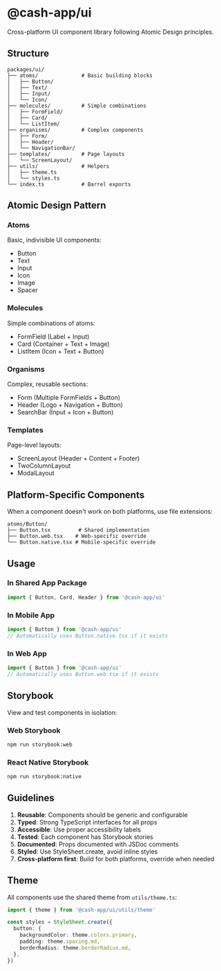 # @cash-app/ui

Cross-platform UI component library following Atomic Design principles.

## Structure

```
packages/ui/
├── atoms/              # Basic building blocks
│   ├── Button/
│   ├── Text/
│   ├── Input/
│   └── Icon/
├── molecules/          # Simple combinations
│   ├── FormField/
│   ├── Card/
│   └── ListItem/
├── organisms/          # Complex components
│   ├── Form/
│   ├── Header/
│   └── NavigationBar/
├── templates/          # Page layouts
│   └── ScreenLayout/
├── utils/              # Helpers
│   ├── theme.ts
│   └── styles.ts
└── index.ts            # Barrel exports
```

## Atomic Design Pattern

### Atoms
Basic, indivisible UI components:
- Button
- Text
- Input
- Icon
- Image
- Spacer

### Molecules
Simple combinations of atoms:
- FormField (Label + Input)
- Card (Container + Text + Image)
- ListItem (Icon + Text + Button)

### Organisms
Complex, reusable sections:
- Form (Multiple FormFields + Button)
- Header (Logo + Navigation + Button)
- SearchBar (Input + Icon + Button)

### Templates
Page-level layouts:
- ScreenLayout (Header + Content + Footer)
- TwoColumnLayout
- ModalLayout

## Platform-Specific Components

When a component doesn't work on both platforms, use file extensions:

```
atoms/Button/
├── Button.tsx         # Shared implementation
├── Button.web.tsx    # Web-specific override
└── Button.native.tsx # Mobile-specific override
```

## Usage

### In Shared App Package
```typescript
import { Button, Card, Header } from '@cash-app/ui'
```

### In Mobile App
```typescript
import { Button } from '@cash-app/ui'
// Automatically uses Button.native.tsx if it exists
```

### In Web App
```typescript
import { Button } from '@cash-app/ui'
// Automatically uses Button.web.tsx if it exists
```

## Storybook

View and test components in isolation:

### Web Storybook
```bash
npm run storybook:web
```

### React Native Storybook
```bash
npm run storybook:native
```

## Guidelines

1. **Reusable**: Components should be generic and configurable
2. **Typed**: Strong TypeScript interfaces for all props
3. **Accessible**: Use proper accessibility labels
4. **Tested**: Each component has Storybook stories
5. **Documented**: Props documented with JSDoc comments
6. **Styled**: Use StyleSheet.create, avoid inline styles
7. **Cross-platform first**: Build for both platforms, override when needed

## Theme

All components use the shared theme from `utils/theme.ts`:

```typescript
import { theme } from '@cash-app/ui/utils/theme'

const styles = StyleSheet.create({
  button: {
    backgroundColor: theme.colors.primary,
    padding: theme.spacing.md,
    borderRadius: theme.borderRadius.md,
  },
})
```
